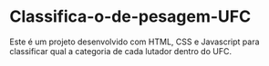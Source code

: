 # Classifica-o-de-pesagem-UFC
Este é um projeto desenvolvido com HTML, CSS e Javascript para classificar qual a categoria de cada lutador dentro do UFC. 
